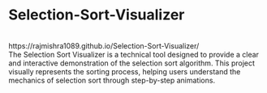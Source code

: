 # Selection-Sort-Visualizer
<br>
https://rajmishra1089.github.io/Selection-Sort-Visualizer/
<br>
The Selection Sort Visualizer is a technical tool designed to provide a clear and interactive demonstration of the selection sort algorithm. This project visually represents the sorting process, helping users understand the mechanics of selection sort through step-by-step animations.
